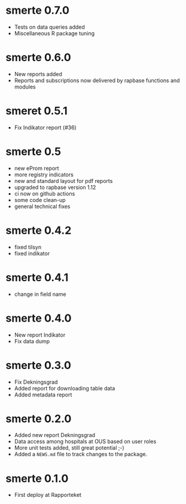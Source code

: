# smerte 0.7.0

* Tests on data queries added
* Miscellaneous R package tuning

# smerte 0.6.0

* New reports added
* Reports and subscriptions now delivered by rapbase functions and modules 

# smeret 0.5.1

* Fix Indikator report (#36)

# smerte 0.5

* new eProm report
* more registry indicators
* new and standard layout for pdf reports
* upgraded to rapbase version 1.12
* ci now on github actions
* some code clean-up
* general technical fixes

# smerte 0.4.2

* fixed tilsyn
* fixed indikator

# smerte 0.4.1

* change in field name

# smerte 0.4.0

* New report Indikator
* Fix data dump

# smerte 0.3.0

* Fix Dekningsgrad
* Added report for downloading table data
* Added metadata report

# smerte 0.2.0

* Added new report Dekningsgrad
* Data access among hospitals at OUS based on user roles
* More unit tests added, still great potential ;-)
* Added a `NEWS.md` file to track changes to the package.

# smerte 0.1.0

* First deploy at Rapporteket
